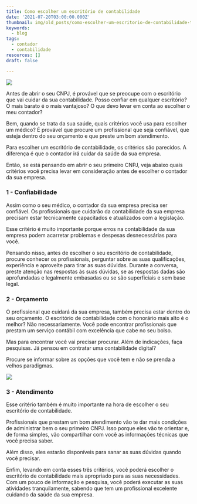 ```yaml
---
title: Como escolher um escritório de contabilidade
date: '2021-07-20T03:00:00.000Z'
thumbnail: img/old_posts/como-escolher-um-escritorio-de-contabilidade-thumb.jpg
keywords:
  - blog
tags:
  - contador
  - contabilidade
resources: []
draft: false

---
```


![](imgs/001.jpg)

Antes de abrir o seu CNPJ, é provável que se preocupe com o escritório que vai cuidar da sua contabilidade. Posso confiar em qualquer escritório? O mais barato é o mais vantajoso? O que devo levar em conta ao escolher o meu contador?

<!--more--> 

Bem, quando se trata da sua saúde, quais critérios você usa para escolher um médico? É provável que procure um profissional que seja confiável, que esteja dentro do seu orçamento e que preste um bom atendimento.

Para escolher um escritório de contabilidade, os critérios são parecidos. A diferença é que o contador irá cuidar da saúde da sua empresa.

Então, se está pensando em abrir o seu primeiro CNPJ, veja abaixo quais critérios você precisa levar em consideração antes de escolher o contador da sua empresa.

### 1 - Confiabilidade

Assim como o seu médico, o contador da sua empresa precisa ser confiável. Os profissionais que cuidarão da contabilidade da sua empresa precisam estar tecnicamente capacitados e atualizados com a legislação.

Esse critério é muito importante porque erros na contabilidade da sua empresa podem acarretar problemas e despesas desnecessárias para você.

Pensando nisso, antes de escolher o seu escritório de contabilidade, procure conhecer os profissionais, perguntar sobre as suas qualificações, experiência e aproveite para tirar as suas dúvidas. Durante a conversa, preste atenção nas respostas às suas dúvidas, se as respostas dadas são aprofundadas e legalmente embasadas ou se são superficiais e sem base legal.

### 2 - Orçamento

O profissional que cuidará da sua empresa, também precisa estar dentro do seu orçamento. O escritório de contabilidade com o honorário mais alto é o melhor? Não necessariamente. Você pode encontrar profissionais que prestam um serviço contábil com excelência que cabe no seu bolso.

Mas para encontrar você vai precisar procurar. Além de indicações, faça pesquisas. Já pensou em contratar uma contabilidade digital?

Procure se informar sobre as opções que você tem e não se prenda a velhos paradigmas.

![](imgs/002.jpg)

### 3 - Atendimento

Esse critério também é muito importante na hora de escolher o seu escritório de contabilidade.

Profissionais que prestam um bom atendimento vão te dar mais condições de administrar bem o seu primeiro CNPJ. Isso porque eles vão te orientar e, de forma simples, vão compartilhar com você as informações técnicas que você precisa saber.

Além disso, eles estarão disponíveis para sanar as suas dúvidas quando você precisar.

Enfim, levando em conta esses três critérios, você poderá escolher o escritório de contabilidade mais apropriado para as suas necessidades. Com um pouco de informação e pesquisa, você poderá executar as suas atividades tranquilamente, sabendo que tem um profissional excelente cuidando da saúde da sua empresa.